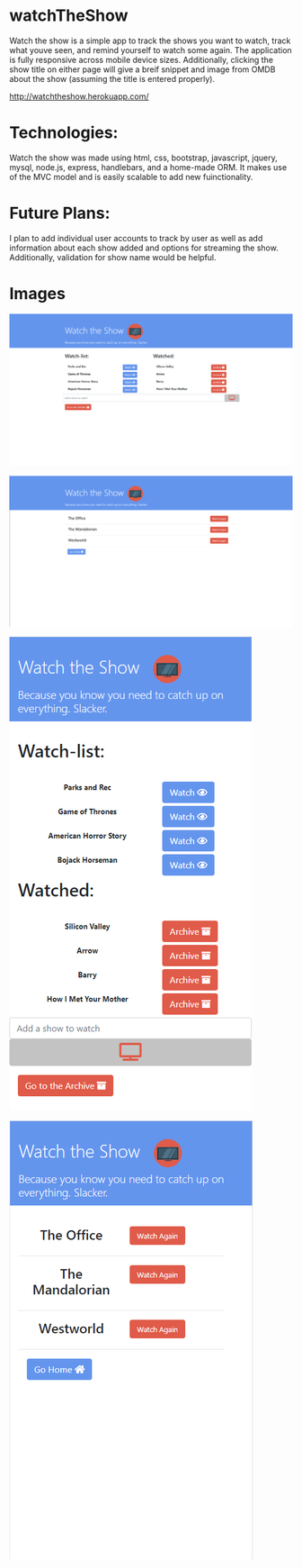 # watchTheShow

Watch the show is a simple app to track the shows you want to watch, track what youve seen, and remind yourself to watch some again. The application is fully responsive across mobile device sizes. Additionally, clicking the show title on either page will give a breif snippet and image from OMDB about the show (assuming the title is entered properly).

http://watchtheshow.herokuapp.com/



# Technologies:

Watch the show was made using html, css, bootstrap, javascript, jquery, mysql, node.js, express, handlebars, and a home-made ORM. It makes use of the MVC model and is easily scalable to add new fuinctionality.

# Future Plans:

I plan to add individual user accounts to track by user as well as add information about each show added and options for streaming the show. Additionally, validation for show name would be helpful.

# Images

![desktop main](./public/assets/images/watchTheShowMainDesktop.PNG)

![desktop archive](./public/assets/images/watchTheShowArchiveDesktop.PNG)

![mobile main](./public/assets/images/watchTheShowMainMobile.PNG)

![mobile archive](./public/assets/images/watchTheShowArchiveMobile.PNG)